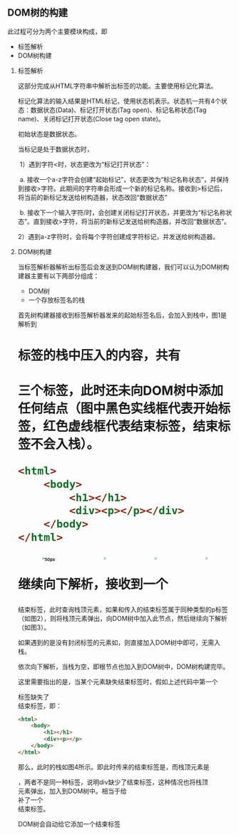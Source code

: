 ## DOM树的构建

此过程可分为两个主要模块构成，即

- 标签解析
- DOM树构建

1. 标签解析

   这部分完成从HTML字符串中解析出标签的功能。主要使用标记化算法。

   标记化算法的输入结果是HTML标记，使用状态机表示。状态机一共有4个状态：数据状态(Data)、标记打开状态(Tag open)、标记名称状态(Tag name)、关闭标记打开状态(Close tag open state)。

   初始状态是数据状态。

   当标记是处于数据状态时，

   ​    1）遇到字符<时，状态更改为“标记打开状态”：

   ​       a. 接收一个a-z字符会创建“起始标记”，状态更改为“标记名称状态”，并保持到接收>字符。此期间的字符串会形成一个新的标记名称。接收到>标记后，将当前的新标记发送给树构造器，状态改回“数据状态”

   ​       b. 接收下一个输入字符/时，会创建关闭标记打开状态，并更改为“标记名称状态”。直到接收>字符，将当前的新标记发送给树构造器，并改回“数据状态”。

   ​    2）遇到a-z字符时，会将每个字符创建成字符标记，并发送给树构造器。



2. DOM树构建

   当标签解析器解析出标签后会发送到DOM树构建器，我们可以认为DOM树构建器主要有以下两部分组成：

   - DOM树
   - 一个存放标签名的栈

   首先树构建器接收到标签解析器发来的起始标签名后，会加入到栈中，图1是解析到<h1>标签的栈中压入的内容，共有<html><body><h1>三个标签，此时还未向DOM树中添加任何结点（图中黑色实线框代表开始标签，红色虚线框代表结束标签，结束标签不会入栈）。

   ```html
   <html>
       <body>
           <h1></h1>
           <div><p></p></div>
       </body>
   </html>
   ```

   

   <div style="display:flex;justify-content:space-around;">
       <img src="https://img-blog.csdn.net/20180513121057869?watermark/2/text/aHR0cHM6Ly9ibG9nLmNzZG4ubmV0L0FsYW5fMTU1MDU4NzU4OA==/font/5a6L5L2T/fontsize/400/fill/I0JBQkFCMA==/dissolve/70" alt="50px" style="zoom:33%;" />
       <img src="https://img-blog.csdn.net/20180513121244284?watermark/2/text/aHR0cHM6Ly9ibG9nLmNzZG4ubmV0L0FsYW5fMTU1MDU4NzU4OA==/font/5a6L5L2T/fontsize/400/fill/I0JBQkFCMA==/dissolve/70" style="zoom:33%;" />
       <img src="https://img-blog.csdn.net/20180513121549844?watermark/2/text/aHR0cHM6Ly9ibG9nLmNzZG4ubmV0L0FsYW5fMTU1MDU4NzU4OA==/font/5a6L5L2T/fontsize/400/fill/I0JBQkFCMA==/dissolve/70" style="zoom:33%;">
       <img src="https://img-blog.csdn.net/20180513122655968?watermark/2/text/aHR0cHM6Ly9ibG9nLmNzZG4ubmV0L0FsYW5fMTU1MDU4NzU4OA==/font/5a6L5L2T/fontsize/400/fill/I0JBQkFCMA==/dissolve/70" style="zoom:33%;">
   </div>

   继续向下解析，接收到一个</h1>结束标签，此时查询栈顶元素，如果和传入的结束标签属于同种类型的p标签（如图2），则将栈顶元素弹出，向DOM树中加入此节点，然后继续向下解析（如图3）。

   如果遇到的是没有封闭标签的元素如<img/>，则直接加入DOM树中即可，无需入栈。

   依次向下解析，当栈为空，即<html>根节点也加入到DOM树中，DOM树构建完毕。

    

   这里需要指出的是，当某个元素缺失结束标签时，假如上述代码中第一个<div>标签缺失了</div>结束标签，即：

   ```html
   <html>
       <body>
           <h1></h1>
           <div><p></p>
       </body>
   </html>
   ```

   那么，此时的栈如图4所示。即此时传来的结束标签是</body>，而栈顶元素是<div>，两者不是同一种标签，说明div缺少了结束标签，这种情况也将栈顶<div>元素弹出，加入到DOM树中。相当于给<div>补了一个</div>结束标签。

   DOM树会自动给它添加一个结束标签